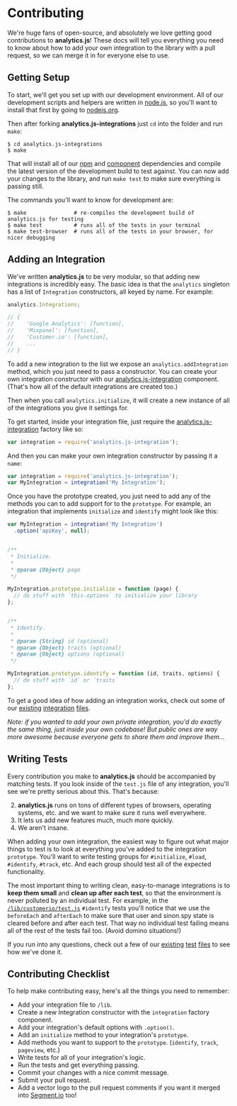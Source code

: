 
# Contributing

We're huge fans of open-source, and absolutely we love getting good contributions to **analytics.js**! These docs will tell you everything you need to know about how to add your own integration to the library with a pull request, so we can merge it in for everyone else to use.


## Getting Setup

To start, we'll get you set up with our development environment. All of our development scripts and helpers are written in [node.js](http://nodejs.org), so you'll want to install that first by going to [nodejs.org](http://nodejs.org).

Then after forking **analytics.js-integrations** just `cd` into the folder and run `make`:

    $ cd analytics.js-integrations
    $ make

That will install all of our [npm](http://npmjs.org) and [component](http://component.io) dependencies and compile the latest version of the development build to test against. You can now add your changes to the library, and run `make test` to make sure everything is passing still.

The commands you'll want to know for development are:

    $ make               # re-compiles the development build of analytics.js for testing
    $ make test          # runs all of the tests in your terminal
    $ make test-browser  # runs all of the tests in your browser, for nicer debugging


## Adding an Integration

We've written **analytics.js** to be very modular, so that adding new integrations is incredibly easy. The basic idea is that the `analytics` singleton has a list of `Integration` constructors, all keyed by name. For example:

```js
analytics.Integrations;

// {
//    'Google Analytics': [function],
//    'Mixpanel': [function],
//    'Customer.io': [function],
//    ...
// }
```

To add a new integration to the list we expose an `analytics.addIntegration` method, which you just need to pass a constructor. You can create your own integration constructor with our [analytics.js-integration](https://github.com/segmentio/analytics.js-integration) component. (That's how all of the default integrations are created too.)

Then when you call `analytics.initialize`, it will create a new instance of all of the integrations you give it settings for.

To get started, inside your integration file, just require the [analytics.js-integration](https://github.com/segmentio/analytics.js-integration) factory like so:

```js
var integration = require('analytics.js-integration');
```

And then you can make your own integration constructor by passing it a `name`:

```js
var integration = require('analytics.js-integration');
var MyIntegration = integration('My Integration');
```

Once you have the prototype created, you just need to add any of the methods you can to add support for to the `prototype`. For example, an integration that implements `initialize` and `identify` might look like this:

```js
var MyIntegration = integration('My Integration')
  .option('apiKey', null);


/**
 * Initialize.
 *
 * @param {Object} page
 */

MyIntegration.prototype.initialize = function (page) {
  // do stuff with `this.options` to initialize your library
};


/**
 * Identify.
 *
 * @param {String} id (optional)
 * @param {Object} traits (optional)
 * @param {Object} options (optional)
 */

MyIntegration.prototype.identify = function (id, traits, options) {
  // do stuff with `id` or `traits`
};
```

To get a good idea of how adding an integration works, check out some of our [existing](/lib/customerio/index.js) [integration](/lib/kissmetrics/index.js) [files](/lib/mixpanel/index.js).

_Note: if you wanted to add your own private integration, you'd do exactly the same thing, just inside your own codebase! But public ones are way more awesome because everyone gets to share them and improve them..._


## Writing Tests

Every contribution you make to **analytics.js** should be accompanied by matching tests. If you look inside of the `test.js` file of any integration, you'll see we're pretty serious about this. That's because:

2. **analytics.js** runs on tons of different types of browsers, operating systems, etc. and we want to make sure it runs well everywhere.
3. It lets us add new features much, much more quickly.
1. We aren't insane.

When adding your own integration, the easiest way to figure out what major things to test is to look at everything you've added to the integration `prototype`. You'll want to write testing groups for `#initialize`, `#load`, `#identify`, `#track`, etc. And each group should test all of the expected functionality.

The most important thing to writing clean, easy-to-manage integrations is to **keep them small** and **clean up after each test**, so that the environment is never polluted by an individual test. For example, in the [`/lib/customerio/test.js`](/lib/customerio/test.js) `#identify` tests you'll notice that we use the `beforeEach` and `afterEach` to make sure that user and sinon.spy state is cleared before and after each test. That way no individual test failing means all of the rest of the tests fail too. (Avoid domino situations!)

If you run into any questions, check out a few of our [existing](/lib/customerio/test.js) [test](/lib/kissmetrics/test.js) [files](/lib/mixpanel/test.js) to see how we've done it.


## Contributing Checklist

To help make contributing easy, here's all the things you need to remember:

- Add your integration file to `/lib`.
- Create a new Integration constructor with the `integration` factory component.
- Add your integration's default options with `.option()`.
- Add an `initialize` method to your integration's `prototype`.
- Add methods you want to support to the `prototype`. (`identify`, `track`, `pageview`, etc.)
- Write tests for all of your integration's logic.
- Run the tests and get everything passing.
- Commit your changes with a nice commit message.
- Submit your pull request.
- Add a vector logo to the pull request comments if you want it merged into [Segment.io](https://segment.io) too!
